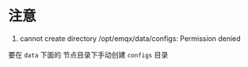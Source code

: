 # 注意

1. cannot create directory /opt/emqx/data/configs: Permission denied

要在 `data` 下面的 节点目录下手动创建 `configs` 目录
